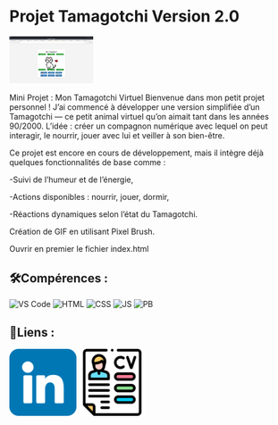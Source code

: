 # Projet Tamagotchi Version 2.0
<img src= "imgTamagotchi.png" width="150"/>

<p>Mini Projet : Mon Tamagotchi Virtuel
Bienvenue dans mon petit projet personnel ! J’ai commencé à développer une version simplifiée d’un Tamagotchi — ce petit animal virtuel qu’on aimait tant dans les années 90/2000. L’idée : créer un compagnon numérique avec lequel on peut interagir, le nourrir, jouer avec lui et veiller à son bien-être.


  Ce projet est encore en cours de développement, mais il intègre déjà quelques fonctionnalités de base comme :

  -Suivi de l’humeur et de l’énergie,

  -Actions disponibles : nourrir, jouer, dormir,

  -Réactions dynamiques selon l’état du Tamagotchi.</p>


 Création de GIF en utilisant Pixel Brush.



<p>Ouvrir en premier le fichier index.html</p>


## 🛠️Compérences :

![VS Code](https://img.shields.io/badge/-VS%20Code-007ACC?style=flat&logo=visual-studio-code&logoColor=white)
![HTML](https://img.shields.io/badge/-HTML-E34F26?style=flat&logo=html5&logoColor=white)
![CSS](https://img.shields.io/badge/-CSS-1572B6?style=flat&logo=css3&logoColor=white)
![JS](https://img.shields.io/badge/Javascript-blue?logo=javascript&logoColor=white)
![PB](https://img.shields.io/badge/PixelBrush-8F00FF?logo=pixelbrush&logoColor=white)


## 🔗Liens :

<a href="https://www.linkedin.com/in/alexismoreau37/"><img width=120px src="linkedin.png"></a>
<a href="CVAlexisMoreauV3.2.pdf"><img width=120px src="IconeCV.png"></a>

